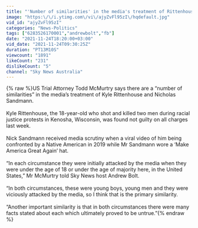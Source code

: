 ```yaml
---
title: "'Number of similarities' in the media's treatment of Rittenhouse and Sandmann"
image: "https:\/\/i.ytimg.com\/vi\/ajyZvFl95zI\/hqdefault.jpg"
vid_id: "ajyZvFl95zI"
categories: "News-Politics"
tags: ["6283526170001","andrewbolt","fb"]
date: "2021-11-24T18:20:00+03:00"
vid_date: "2021-11-24T09:30:25Z"
duration: "PT13M10S"
viewcount: "1891"
likeCount: "231"
dislikeCount: "5"
channel: "Sky News Australia"
---
```

{% raw %}US Trial Attorney Todd McMurtry says there are a “number of similarities” in the media’s treatment of Kyle Rittenhouse and Nicholas Sandmann. <br /><br />Kyle Rittenhouse, the 18-year-old who shot and killed two men during racial justice protests in Kenosha, Wisconsin, was found not guilty on all charges last week. <br /><br />Nick Sandmann received media scrutiny when a viral video of him being confronted by a Native American in 2019 while Mr Sandmann wore a ‘Make America Great Again’ hat. <br /><br />“In each circumstance they were initially attacked by the media when they were under the age of 18 or under the age of majority here, in the United States,” Mr McMurtry told Sky News host Andrew Bolt. <br /><br />“In both circumstances, these were young boys, young men and they were viciously attacked by the media, so I think that is the primary similarity. <br /><br />“Another important similarity is that in both circumstances there were many facts stated about each which ultimately proved to be untrue.”{% endraw %}
